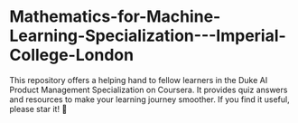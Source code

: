 # Mathematics-for-Machine-Learning-Specialization---Imperial-College-London
This repository offers a helping hand to fellow learners in the Duke AI Product Management Specialization on Coursera. It provides quiz answers and resources to make your learning journey smoother. If you find it useful, please star it! 🌟
